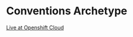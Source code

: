 Conventions Archetype
===========

[Live at Openshift Cloud](http://archetype-rpestano.rhcloud.com/archetype/)
 
